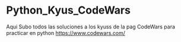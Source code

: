 # Python_Kyus_CodeWars
Aqui Subo todos las soluciones a los kyuss de la pag CodeWars para practicar en python
https://www.codewars.com/
